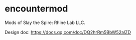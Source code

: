 # encountermod
Mods of Slay the Spire: Rhine Lab LLC.

Design doc: https://docs.qq.com/doc/DQ2hrRm5BbW52alZD
